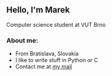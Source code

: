 ## Hello, I'm Marek
Computer science student at VUT Brno
### About me:
- From Bratislava, Slovakia
- I like to write stuff in Python or C
- Contact me at [my mail](mailto:marekuzel1@gmail.com?subject=[GitHub])
